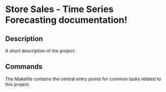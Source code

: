 # Store Sales - Time Series Forecasting documentation!

## Description

A short description of the project.

## Commands

The Makefile contains the central entry points for common tasks related to this project.

